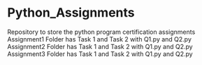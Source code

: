 # Python_Assignments
Repository to store the python program certification assignments
Assignment1 Folder has Task 1 and Task 2 with Q1.py and Q2.py
Assignment2 Folder has Task 1 and Task 2 with Q1.py and Q2.py
Assignment3 Folder has Task 1 and Task 2 with Q1.py and Q2.py
